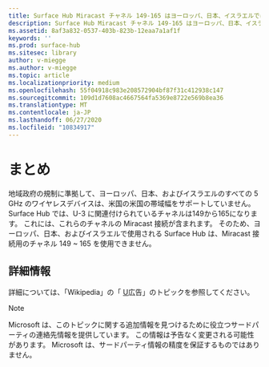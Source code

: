 ```yaml
---
title: Surface Hub Miracast チャネル 149-165 はヨーロッパ、日本、イスラエルではサポートされていません
description: Surface Hub Miracast チャネル 149-165 はヨーロッパ、日本、イスラエルではサポートされていません
ms.assetid: 8af3a832-0537-403b-823b-12eaa7a1af1f
keywords: ''
ms.prod: surface-hub
ms.sitesec: library
author: v-miegge
ms.author: v-miegge
ms.topic: article
ms.localizationpriority: medium
ms.openlocfilehash: 55f04918c983e208572904bf87f31c412938c147
ms.sourcegitcommit: 109d1d7608ac4667564fa5369e8722e569b8ea36
ms.translationtype: MT
ms.contentlocale: ja-JP
ms.lasthandoff: 06/27/2020
ms.locfileid: "10834917"
---
```

# まとめ

地域政府の規制に準拠して、ヨーロッパ、日本、およびイスラエルのすべての 5 GHz のワイヤレスデバイスは、米国の米国の帯域幅をサポートしていません。 Surface Hub では、U-3 に関連付けられているチャネルは149から165になります。 これには、これらのチャネルの Miracast 接続が含まれます。 そのため、ヨーロッパ、日本、およびイスラエルで使用される Surface Hub は、Miracast 接続用のチャネル 149 ~ 165 を使用できません。

##  <a name="learn-more"></a>詳細情報

詳細については、「Wikipedia」の「 [U](https://en.wikipedia.org/wiki/U-NII)広告」のトピックを参照してください。

> [!NOTE]
> Microsoft は、このトピックに関する追加情報を見つけるために役立つサードパーティの連絡先情報を提供しています。 この情報は予告なく変更される可能性があります。 Microsoft は、サードパーティ情報の精度を保証するものではありません。 